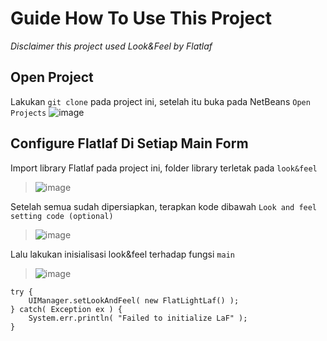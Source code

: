 # Guide How To Use This Project
*Disclaimer this project used Look&Feel by Flatlaf*

## Open Project
Lakukan `git clone` pada project ini, setelah itu buka pada NetBeans `Open Projects`
![image](https://user-images.githubusercontent.com/27707873/148694154-695f8541-2809-4247-9c6f-eaad6be376ff.png)

## Configure Flatlaf Di Setiap Main Form
Import library Flatlaf pada project ini, folder library terletak pada `look&feel`
> ![image](https://user-images.githubusercontent.com/27707873/148694721-1fd7469a-8515-47b0-9047-a81f98805571.png)


Setelah semua sudah dipersiapkan, terapkan kode dibawah `Look and feel setting code (optional)`
> ![image](https://user-images.githubusercontent.com/27707873/148694335-82e6780d-9ada-4768-b240-fc6541d97e0e.png)


Lalu lakukan inisialisasi look&feel terhadap fungsi `main `
> ![image](https://user-images.githubusercontent.com/27707873/148694405-2d73d8de-a78d-460a-9e41-bb01bb67849a.png)

```
try {
    UIManager.setLookAndFeel( new FlatLightLaf() );
} catch( Exception ex ) {
    System.err.println( "Failed to initialize LaF" );
}
```
